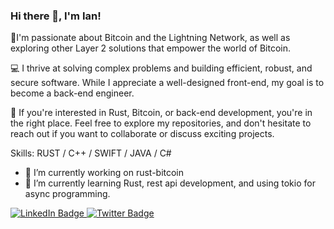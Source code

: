 ### Hi there 👋, I'm Ian!

🚀I'm passionate about Bitcoin and the Lightning Network, as well as exploring other Layer 2 solutions that empower the world of Bitcoin.

💻 I thrive at solving complex problems and building efficient, robust, and secure software. While I appreciate a well-designed front-end, my goal is to become a back-end engineer.

🔧 If you're interested in Rust, Bitcoin, or back-end development, you're in the right place. Feel free to explore my repositories, and don't hesitate to reach out if you want to collaborate or discuss exciting projects.


Skills: RUST / C++ / SWIFT / JAVA / C#

- 🔭 I’m currently working on rust-bitcoin 
- 🌱 I’m currently learning Rust, rest api development, and using tokio for async programming. 

<div id="badges">
  <a href="https://www.linkedin.com/in/ian-slane/" target="_blank">
    <img src="https://img.shields.io/badge/LinkedIn-blue?style=for-the-badge&logo=linkedin&logoColor=white" alt="LinkedIn Badge"/>
  </a>
  <a href="https://twitter.com/ian_slane" target="_blank">
    <img src="https://img.shields.io/badge/Twitter-blue?style=for-the-badge&logo=twitter&logoColor=white" alt="Twitter Badge"/>
  </a>
</div>



